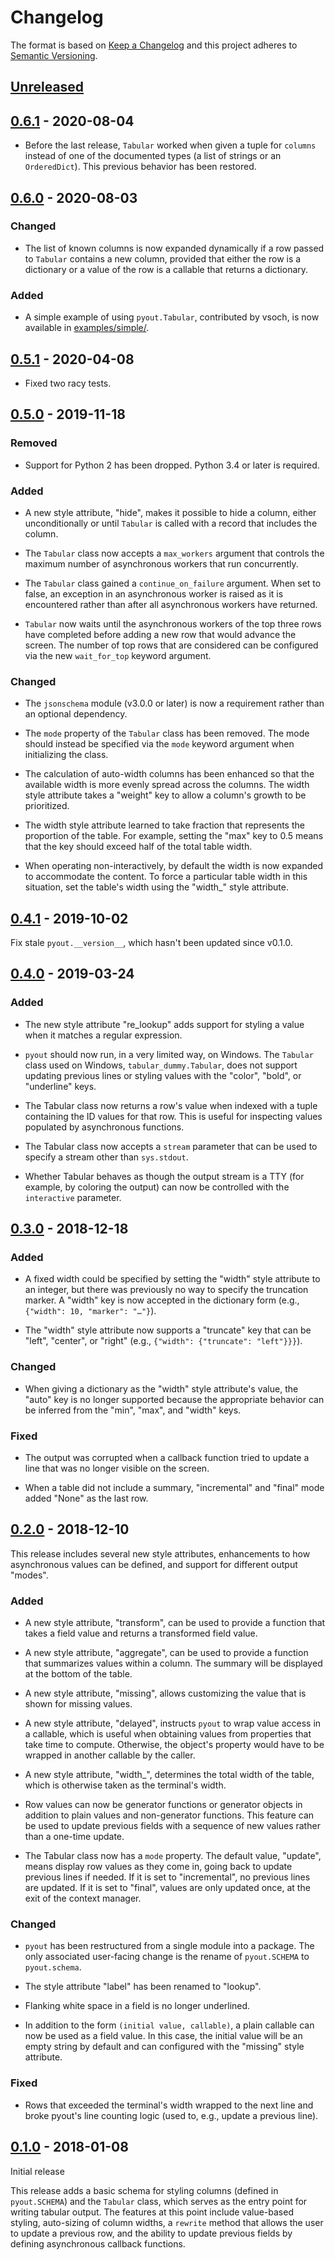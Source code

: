 # Changelog

The format is based on [Keep a Changelog](http://keepachangelog.com/en/1.0.0/)
and this project adheres to [Semantic Versioning](http://semver.org/spec/v2.0.0.html).

## [Unreleased]


## [0.6.1] - 2020-08-04

- Before the last release, `Tabular` worked when given a tuple for
  `columns` instead of one of the documented types (a list of strings
  or an `OrderedDict`).  This previous behavior has been restored.

## [0.6.0] - 2020-08-03

### Changed

- The list of known columns is now expanded dynamically if a row
  passed to `Tabular` contains a new column, provided that either the
  row is a dictionary or a value of the row is a callable that returns
  a dictionary.

### Added

- A simple example of using `pyout.Tabular`, contributed by vsoch, is
  now available in [examples/simple/](examples/simple).

## [0.5.1] - 2020-04-08

- Fixed two racy tests.

## [0.5.0] - 2019-11-18

### Removed

- Support for Python 2 has been dropped.  Python 3.4 or later is
  required.

### Added

- A new style attribute, "hide", makes it possible to hide a column,
  either unconditionally or until `Tabular` is called with a record
  that includes the column.

- The `Tabular` class now accepts a `max_workers` argument that
  controls the maximum number of asynchronous workers that run
  concurrently.

- The `Tabular` class gained a `continue_on_failure` argument.  When
  set to false, an exception in an asynchronous worker is raised as it
  is encountered rather than after all asynchronous workers have
  returned.

- `Tabular` now waits until the asynchronous workers of the top three
  rows have completed before adding a new row that would advance the
  screen.  The number of top rows that are considered can be
  configured via the new `wait_for_top` keyword argument.

### Changed

- The `jsonschema` module (v3.0.0 or later) is now a requirement
  rather than an optional dependency.

- The `mode` property of the `Tabular` class has been removed.
  The mode should instead be specified via the `mode` keyword argument
  when initializing the class.

- The calculation of auto-width columns has been enhanced so that the
  available width is more evenly spread across the columns.  The width
  style attribute takes a "weight" key to allow a column's growth to
  be prioritized.

- The width style attribute learned to take fraction that represents
  the proportion of the table.  For example, setting the "max" key to
  0.5 means that the key should exceed half of the total table width.

- When operating non-interactively, by default the width is now
  expanded to accommodate the content.  To force a particular table
  width in this situation, set the table's width using the "width_"
  style attribute.

## [0.4.1] - 2019-10-02

Fix stale `pyout.__version__`, which hasn't been updated since v0.1.0.

## [0.4.0] - 2019-03-24

### Added

- The new style attribute "re_lookup" adds support for styling a value
  when it matches a regular expression.

- `pyout` should now run, in a very limited way, on Windows.  The
  `Tabular` class used on Windows, `tabular_dummy.Tabular`, does not
  support updating previous lines or styling values with the "color",
  "bold", or "underline" keys.

- The Tabular class now returns a row's value when indexed with a
  tuple containing the ID values for that row.  This is useful for
  inspecting values populated by asynchronous functions.

- The Tabular class now accepts a `stream` parameter that can be used
  to specify a stream other than `sys.stdout`.

- Whether Tabular behaves as though the output stream is a TTY (for
  example, by coloring the output) can now be controlled with the
  `interactive` parameter.

## [0.3.0] - 2018-12-18

### Added

- A fixed width could be specified by setting the "width" style
  attribute to an integer, but there was previously no way to specify
  the truncation marker.  A "width" key is now accepted in the
  dictionary form (e.g., `{"width": 10, "marker": "…"}`).

- The "width" style attribute now supports a "truncate" key that can
  be "left", "center", or "right" (e.g., `{"width": {"truncate":
  "left"}}}`).

### Changed

- When giving a dictionary as the "width" style attribute's value, the
  "auto" key is no longer supported because the appropriate behavior
  can be inferred from the "min", "max", and "width" keys.

### Fixed

- The output was corrupted when a callback function tried to update a
  line that was no longer visible on the screen.

- When a table did not include a summary, "incremental" and "final"
  mode added "None" as the last row.

## [0.2.0] - 2018-12-10

This release includes several new style attributes, enhancements to
how asynchronous values can be defined, and support for different
output "modes".

### Added

- A new style attribute, "transform", can be used to provide a
  function that takes a field value and returns a transformed field
  value.

- A new style attribute, "aggregate", can be used to provide a
  function that summarizes values within a column.  The summary will
  be displayed at the bottom of the table.

- A new style attribute, "missing", allows customizing the value that
  is shown for missing values.

- A new style attribute, "delayed", instructs `pyout` to wrap value
  access in a callable, which is useful when obtaining values from
  properties that take time to compute.  Otherwise, the object's
  property would have to be wrapped in another callable by the caller.

- A new style attribute, "width_", determines the total width of the
  table, which is otherwise taken as the terminal's width.

- Row values can now be generator functions or generator objects in
  addition to plain values and non-generator functions.  This feature
  can be used to update previous fields with a sequence of new values
  rather than a one-time update.

- The Tabular class now has a `mode` property.  The default value,
  "update", means display row values as they come in, going back to
  update previous lines if needed.  If it is set to "incremental", no
  previous lines are updated.  If it is set to "final", values are
  only updated once, at the exit of the context manager.

### Changed

- `pyout` has been restructured from a single module into a package.
  The only associated user-facing change is the rename of
  `pyout.SCHEMA` to `pyout.schema`.

- The style attribute "label" has been renamed to "lookup".

- Flanking white space in a field is no longer underlined.

- In addition to the form `(initial value, callable)`, a plain
  callable can now be used as a field value.  In this case, the
  initial value will be an empty string by default and can configured
  with the "missing" style attribute.

### Fixed

- Rows that exceeded the terminal's width wrapped to the next line and
  broke pyout's line counting logic (used to, e.g., update a previous
  line).

## [0.1.0] - 2018-01-08

Initial release

This release adds a basic schema for styling columns (defined in
`pyout.SCHEMA`) and the `Tabular` class, which serves as the entry
point for writing tabular output.  The features at this point include
value-based styling, auto-sizing of column widths, a `rewrite` method
that allows the user to update a previous row, and the ability to
update previous fields by defining asynchronous callback functions.


[Unreleased]: https://github.com/pyout/pyout/compare/v0.6.1...HEAD
[0.6.1]: https://github.com/pyout/pyout/compare/v0.6.0...v0.6.1
[0.6.0]: https://github.com/pyout/pyout/compare/v0.5.1...v0.6.0
[0.5.1]: https://github.com/pyout/pyout/compare/v0.5.0...v0.5.1
[0.5.0]: https://github.com/pyout/pyout/compare/v0.4.1...v0.5.0
[0.4.1]: https://github.com/pyout/pyout/compare/v0.4.0...v0.4.1
[0.4.0]: https://github.com/pyout/pyout/compare/v0.3.0...v0.4.0
[0.3.0]: https://github.com/pyout/pyout/compare/v0.2.0...v0.3.0
[0.2.0]: https://github.com/pyout/pyout/compare/v0.1.0...v0.2.0
[0.1.0]: https://github.com/pyout/pyout/commits/v0.1.0
